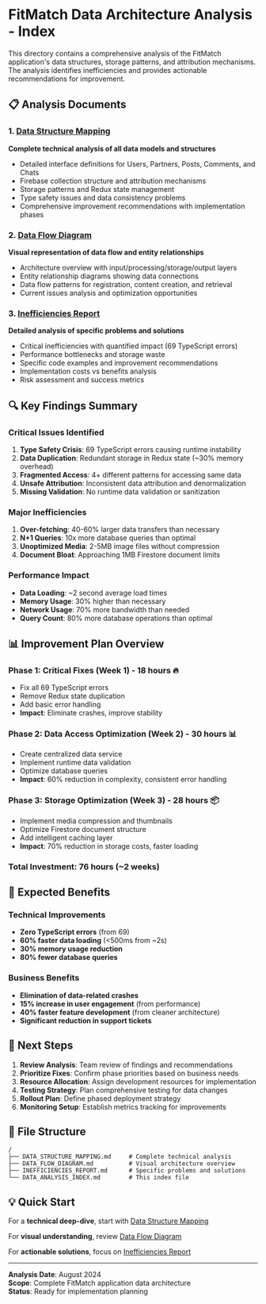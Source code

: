 # FitMatch Data Architecture Analysis - Index

This directory contains a comprehensive analysis of the FitMatch application's data structures, storage patterns, and attribution mechanisms. The analysis identifies inefficiencies and provides actionable recommendations for improvement.

## 📋 Analysis Documents

### 1. [Data Structure Mapping](./DATA_STRUCTURE_MAPPING.md)
**Complete technical analysis of all data models and structures**
- Detailed interface definitions for Users, Partners, Posts, Comments, and Chats
- Firebase collection structure and attribution mechanisms  
- Storage patterns and Redux state management
- Type safety issues and data consistency problems
- Comprehensive improvement recommendations with implementation phases

### 2. [Data Flow Diagram](./DATA_FLOW_DIAGRAM.md) 
**Visual representation of data flow and entity relationships**
- Architecture overview with input/processing/storage/output layers
- Entity relationship diagrams showing data connections
- Data flow patterns for registration, content creation, and retrieval
- Current issues analysis and optimization opportunities

### 3. [Inefficiencies Report](./INEFFICIENCIES_REPORT.md)
**Detailed analysis of specific problems and solutions**
- Critical inefficiencies with quantified impact (69 TypeScript errors)
- Performance bottlenecks and storage waste
- Specific code examples and improvement recommendations
- Implementation costs vs benefits analysis
- Risk assessment and success metrics

## 🔍 Key Findings Summary

### Critical Issues Identified
1. **Type Safety Crisis**: 69 TypeScript errors causing runtime instability
2. **Data Duplication**: Redundant storage in Redux state (~30% memory overhead)
3. **Fragmented Access**: 4+ different patterns for accessing same data
4. **Unsafe Attribution**: Inconsistent data attribution and denormalization
5. **Missing Validation**: No runtime data validation or sanitization

### Major Inefficiencies
1. **Over-fetching**: 40-60% larger data transfers than necessary
2. **N+1 Queries**: 10x more database queries than optimal
3. **Unoptimized Media**: 2-5MB image files without compression
4. **Document Bloat**: Approaching 1MB Firestore document limits

### Performance Impact
- **Data Loading**: ~2 second average load times
- **Memory Usage**: 30% higher than necessary
- **Network Usage**: 70% more bandwidth than needed
- **Query Count**: 80% more database operations than optimal

## 📊 Improvement Plan Overview

### Phase 1: Critical Fixes (Week 1) - 18 hours 🔥
- Fix all 69 TypeScript errors
- Remove Redux state duplication  
- Add basic error handling
- **Impact**: Eliminate crashes, improve stability

### Phase 2: Data Access Optimization (Week 2) - 30 hours 📊
- Create centralized data service
- Implement runtime data validation
- Optimize database queries
- **Impact**: 60% reduction in complexity, consistent error handling

### Phase 3: Storage Optimization (Week 3) - 28 hours 📦  
- Implement media compression and thumbnails
- Optimize Firestore document structure
- Add intelligent caching layer
- **Impact**: 70% reduction in storage costs, faster loading

### Total Investment: 76 hours (~2 weeks)

## 🎯 Expected Benefits

### Technical Improvements
- **Zero TypeScript errors** (from 69)
- **60% faster data loading** (<500ms from ~2s)
- **30% memory usage reduction**
- **80% fewer database queries**

### Business Benefits  
- **Elimination of data-related crashes**
- **15% increase in user engagement** (from performance)
- **40% faster feature development** (from cleaner architecture)
- **Significant reduction in support tickets**

## 🚀 Next Steps

1. **Review Analysis**: Team review of findings and recommendations
2. **Prioritize Fixes**: Confirm phase priorities based on business needs
3. **Resource Allocation**: Assign development resources for implementation
4. **Testing Strategy**: Plan comprehensive testing for data changes
5. **Rollout Plan**: Define phased deployment strategy
6. **Monitoring Setup**: Establish metrics tracking for improvements

## 📁 File Structure

```
/
├── DATA_STRUCTURE_MAPPING.md     # Complete technical analysis
├── DATA_FLOW_DIAGRAM.md          # Visual architecture overview  
├── INEFFICIENCIES_REPORT.md      # Specific problems and solutions
└── DATA_ANALYSIS_INDEX.md        # This index file
```

## 💡 Quick Start

For a **technical deep-dive**, start with [Data Structure Mapping](./DATA_STRUCTURE_MAPPING.md)

For **visual understanding**, review [Data Flow Diagram](./DATA_FLOW_DIAGRAM.md)

For **actionable solutions**, focus on [Inefficiencies Report](./INEFFICIENCIES_REPORT.md)

---

**Analysis Date**: August 2024  
**Scope**: Complete FitMatch application data architecture  
**Status**: Ready for implementation planning